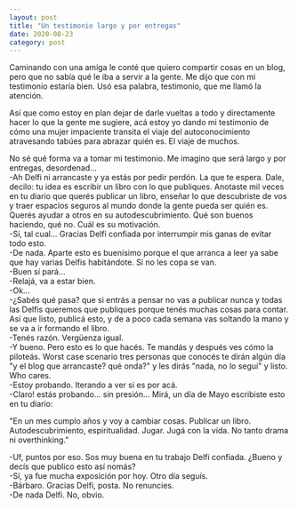 ```yaml
---
layout: post
title: "Un testimonio largo y por entregas"
date: 2020-08-23
category: post
---
```

Caminando con una amiga le conté que quiero compartir cosas en un blog, pero que no sabía qué le iba a servir a la gente. Me dijo que con mi testimonio estaría bien. Usó esa palabra, testimonio, que me llamó la atención.  
  
Así que como estoy en plan dejar de darle vueltas a todo y directamente hacer lo que la gente me sugiere, acá estoy yo dando mi testimonio de cómo una mujer impaciente transita el viaje del autoconocimiento atravesando tabúes para abrazar quién es. El viaje de muchos.  
  
No sé qué forma va a tomar mi testimonio. Me imagino que será largo y por entregas, desordenad...  
-Ah Delfi ni arrancaste y ya estás por pedir perdón. La que te espera. Dale, decilo: tu idea es escribir un libro con lo que publiques. Anotaste mil veces en tu diario que querés publicar un libro, enseñar lo que descubriste de vos y traer espacios seguros al mundo donde la gente pueda ser quién es. Querés ayudar a otros en su autodescubrimiento. Qué son buenos haciendo, qué no. Cuál es su motivación.  
-Sí, tal cual... Gracias Delfi confiada por interrumpir mis ganas de evitar todo esto.  
-De nada. Aparte esto es buenísimo porque el que arranca a leer ya sabe que hay varias Delfis habitándote. Si no les copa se van.  
-Buen sí pará...  
-Relajá, va a estar bien.  
-Ok...  
-¿Sabés qué pasa? que si entrás a pensar no vas a publicar nunca y todas las Delfis queremos que publiques porque tenés muchas cosas para contar. Así que listo, publicá esto, y de a poco cada semana vas soltando la mano y se va a ir formando el libro.  
-Tenés razón. Vergüenza igual.  
-Y bueno. Pero esto es lo que hacés. Te mandás y después ves cómo la piloteás. Worst case scenario tres personas que conocés te dirán algún día "y el blog que arrancaste? qué onda?" y les dirás "nada, no lo seguí" y listo. Who cares.  
-Estoy probando. Iterando a ver si es por acá.  
-Claro! estás probando... sin presión... Mirá, un día de Mayo escribiste esto en tu diario:  

"En un mes cumplo años y voy a cambiar cosas. Publicar un libro. Autodescubrimiento, espiritualidad. Jugar. Jugá con la vida. No tanto drama ni overthinking."  

-Uf, puntos por eso. Sos muy buena en tu trabajo Delfi confiada. ¿Bueno y decís que publico esto así nomás?  
-Sí, ya fue mucha exposición por hoy. Otro día seguís.  
-Bárbaro. Gracias Delfi, posta. No renuncies.  
-De nada Delfi. No, obvio.  

